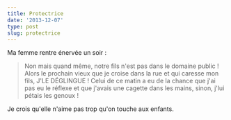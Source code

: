 ```yaml
---
title: Protectrice
date: '2013-12-07'
type: post
slug: protectrice
---
```


Ma femme rentre énervée un soir :

> Non mais quand même, notre fils n'est pas dans le domaine public ! Alors le prochain vieux que je croise dans la rue et qui caresse mon fils, J'LE DÉGLINGUE ! Celui de ce matin a eu de la chance que j'ai pas eu le réflexe et que j'avais une cagette dans les mains, sinon, j'lui pétais les genoux !

Je crois qu'elle n'aime pas trop qu'on touche aux enfants.

